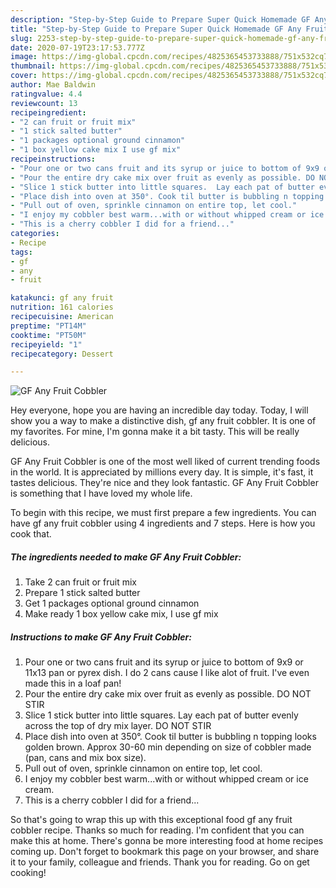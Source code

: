 ```yaml
---
description: "Step-by-Step Guide to Prepare Super Quick Homemade GF Any Fruit Cobbler"
title: "Step-by-Step Guide to Prepare Super Quick Homemade GF Any Fruit Cobbler"
slug: 2253-step-by-step-guide-to-prepare-super-quick-homemade-gf-any-fruit-cobbler
date: 2020-07-19T23:17:53.777Z
image: https://img-global.cpcdn.com/recipes/4825365453733888/751x532cq70/gf-any-fruit-cobbler-recipe-main-photo.jpg
thumbnail: https://img-global.cpcdn.com/recipes/4825365453733888/751x532cq70/gf-any-fruit-cobbler-recipe-main-photo.jpg
cover: https://img-global.cpcdn.com/recipes/4825365453733888/751x532cq70/gf-any-fruit-cobbler-recipe-main-photo.jpg
author: Mae Baldwin
ratingvalue: 4.4
reviewcount: 13
recipeingredient:
- "2 can fruit or fruit mix"
- "1 stick salted butter"
- "1 packages optional ground cinnamon"
- "1 box yellow cake mix I use gf mix"
recipeinstructions:
- "Pour one or two cans fruit and its syrup or juice to bottom of 9x9 or 11x13 pan or pyrex dish.  I do 2 cans cause I like alot of fruit.  I&#39;ve even made this in a loaf pan!"
- "Pour the entire dry cake mix over fruit as evenly as possible. DO NOT STIR"
- "Slice 1 stick butter into little squares.  Lay each pat of butter evenly across the top of dry mix layer. DO NOT STIR"
- "Place dish into oven at 350°. Cook til butter is bubbling n topping looks golden brown.  Approx 30-60 min depending on size of cobbler made (pan, cans and mix box size)."
- "Pull out of oven, sprinkle cinnamon on entire top, let cool."
- "I enjoy my cobbler best warm...with or without whipped cream or ice cream."
- "This is a cherry cobbler I did for a friend..."
categories:
- Recipe
tags:
- gf
- any
- fruit

katakunci: gf any fruit 
nutrition: 161 calories
recipecuisine: American
preptime: "PT14M"
cooktime: "PT50M"
recipeyield: "1"
recipecategory: Dessert

---
```



![GF Any Fruit Cobbler](https://img-global.cpcdn.com/recipes/4825365453733888/751x532cq70/gf-any-fruit-cobbler-recipe-main-photo.jpg)

Hey everyone, hope you are having an incredible day today. Today, I will show you a way to make a distinctive dish, gf any fruit cobbler. It is one of my favorites. For mine, I'm gonna make it a bit tasty. This will be really delicious.



GF Any Fruit Cobbler is one of the most well liked of current trending foods in the world. It is appreciated by millions every day. It is simple, it's fast, it tastes delicious. They're nice and they look fantastic. GF Any Fruit Cobbler is something that I have loved my whole life.


To begin with this recipe, we must first prepare a few ingredients. You can have gf any fruit cobbler using 4 ingredients and 7 steps. Here is how you cook that.

<!--inarticleads1-->

##### The ingredients needed to make GF Any Fruit Cobbler:

1. Take 2 can fruit or fruit mix
1. Prepare 1 stick salted butter
1. Get 1 packages optional ground cinnamon
1. Make ready 1 box yellow cake mix, I use gf mix




<!--inarticleads2-->

##### Instructions to make GF Any Fruit Cobbler:

1. Pour one or two cans fruit and its syrup or juice to bottom of 9x9 or 11x13 pan or pyrex dish.  I do 2 cans cause I like alot of fruit.  I&#39;ve even made this in a loaf pan!
1. Pour the entire dry cake mix over fruit as evenly as possible. DO NOT STIR
1. Slice 1 stick butter into little squares.  Lay each pat of butter evenly across the top of dry mix layer. DO NOT STIR
1. Place dish into oven at 350°. Cook til butter is bubbling n topping looks golden brown.  Approx 30-60 min depending on size of cobbler made (pan, cans and mix box size).
1. Pull out of oven, sprinkle cinnamon on entire top, let cool.
1. I enjoy my cobbler best warm...with or without whipped cream or ice cream.
1. This is a cherry cobbler I did for a friend...




So that's going to wrap this up with this exceptional food gf any fruit cobbler recipe. Thanks so much for reading. I'm confident that you can make this at home. There's gonna be more interesting food at home recipes coming up. Don't forget to bookmark this page on your browser, and share it to your family, colleague and friends. Thank you for reading. Go on get cooking!
